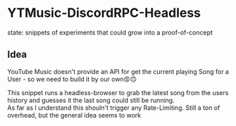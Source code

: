 # YTMusic-DiscordRPC-Headless
state: snippets of experiments that could grow into a proof-of-concept

## Idea

YouTube Music doesn't provide an API for get the current playing Song for a User - so we need to build it by our own😡🙃

This snippet runs a headless-browser to grab the latest song from the users history and guesses it the last song could still be running.  
As far as I understand this shouln't trigger any Rate-Limiting. Still a ton of overhead, but the general idea seems to work

